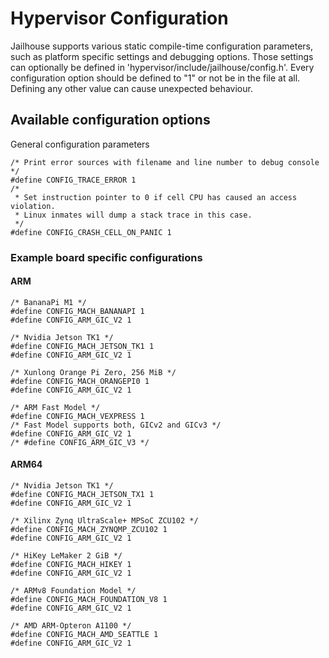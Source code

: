 Hypervisor Configuration
========================

Jailhouse supports various static compile-time configuration
parameters, such as platform specific settings and debugging options.
Those settings can optionally be defined in
'hypervisor/include/jailhouse/config.h'.
Every configuration option should be defined to "1" or not be in the file at
all. Defining any other value can cause unexpected behaviour.

Available configuration options
-------------------------------

General configuration parameters
```
/* Print error sources with filename and line number to debug console */
#define CONFIG_TRACE_ERROR 1
/*
 * Set instruction pointer to 0 if cell CPU has caused an access violation.
 * Linux inmates will dump a stack trace in this case.
 */
#define CONFIG_CRASH_CELL_ON_PANIC 1
```

### Example board specific configurations

#### ARM

```
/* BananaPi M1 */
#define CONFIG_MACH_BANANAPI 1
#define CONFIG_ARM_GIC_V2 1
```

```
/* Nvidia Jetson TK1 */
#define CONFIG_MACH_JETSON_TK1 1
#define CONFIG_ARM_GIC_V2 1
```

```
/* Xunlong Orange Pi Zero, 256 MiB */
#define CONFIG_MACH_ORANGEPI0 1
#define CONFIG_ARM_GIC_V2 1
```

```
/* ARM Fast Model */
#define CONFIG_MACH_VEXPRESS 1
/* Fast Model supports both, GICv2 and GICv3 */
#define CONFIG_ARM_GIC_V2 1
/* #define CONFIG_ARM_GIC_V3 */
```

#### ARM64

```
/* Nvidia Jetson TK1 */
#define CONFIG_MACH_JETSON_TX1 1
#define CONFIG_ARM_GIC_V2 1
```

```
/* Xilinx Zynq UltraScale+ MPSoC ZCU102 */
#define CONFIG_MACH_ZYNQMP_ZCU102 1
#define CONFIG_ARM_GIC_V2 1
```

```
/* HiKey LeMaker 2 GiB */
#define CONFIG_MACH_HIKEY 1
#define CONFIG_ARM_GIC_V2 1
```

```
/* ARMv8 Foundation Model */
#define CONFIG_MACH_FOUNDATION_V8 1
#define CONFIG_ARM_GIC_V2 1
```

```
/* AMD ARM-Opteron A1100 */
#define CONFIG_MACH_AMD_SEATTLE 1
#define CONFIG_ARM_GIC_V2 1
```

